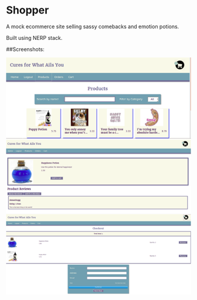 # Shopper

A mock ecommerce site selling sassy comebacks and emotion potions.

Built using NERP stack.


##Screenshots:

![Product List](./screenshots/productPage.png "Product List")
![Reviews and Product Info](./screenshots/productReview.png "Reviews and Info")
![Cart](./screenshots/cart.png "Cart")
